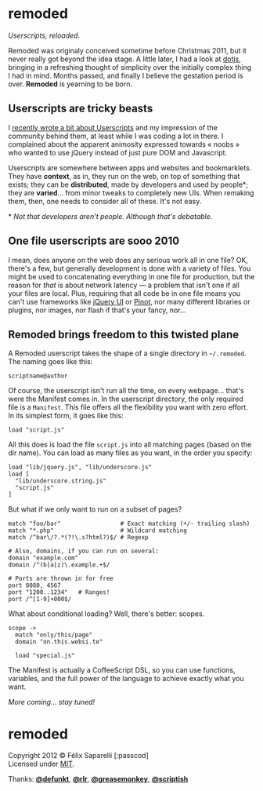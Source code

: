 remoded
=======

_Userscripts, reloaded._


Remoded was originaly conceived sometime before Christmas 2011, but it
never really got beyond the idea stage. A little later, I had a look at
[dotjs][0], bringing in a refreshing thought of simplicity over the initially
complex thing I had in mind. Months passed, and finally I believe the
gestation period is over. **Remoded** is yearning to be born.


## Userscripts are tricky beasts

I [recently wrote a bit about Userscripts][1] and my impression of the
community behind them, at least while I was coding a lot in there. I
complained about the apparent animosity expressed towards &laquo; noobs
&raquo; who wanted to use jQuery instead of just pure DOM and Javascript.

Userscripts are somewhere between apps and websites and bookmarklets.
They have **context**, as in, they run on the web, on top of something
that exists; they can be **distributed**, made by developers and used by
people\*; they are **varied**... from minor tweaks to completely new UIs.
When remaking them, then, one needs to consider all of these. It's not easy.

\* _Not that developers aren't people. Although that's debatable._


## One file userscripts are sooo 2010

I mean, does anyone on the web does any serious work all in one file? OK, there's
a few, but generally development is done with a variety of files. You might be
used to concatenating everything in one file for production, but the reason for
_that_ is about network latency &mdash; a problem that isn't one if all your
files are local. Plus, requiring that all code be in one file means you can't
use frameworks like [jQuery UI][2] or [Pinot][3], nor many different libraries
or plugins, nor images, nor flash if that's your fancy, nor...


## Remoded brings freedom to this twisted plane

A Remoded userscript takes the shape of a single directory in `~/.remoded`. The
naming goes like this:

```
scriptname@author
```


Of course, the userscript isn't run all the time, on every webpage... that's were
the Manifest comes in. In the userscript directory, the only required file is a
`Manifest`. This file offers all the flexibility you want with zero effort. In its
simplest form, it goes like this:

```
load "script.js"
```

All this does is load the file `script.js` into all matching pages (based on the
dir name). You can load as many files as you want, in the order you specify:

```
load "lib/jquery.js", "lib/underscore.js"
load [
  "lib/underscore.string.js"
  "script.js"
]
```

But what if we only want to run on a subset of pages?

```
match "foo/bar"                 # Exact matching (+/- trailing slash)
match "*.php"                   # Wildcard matching
match /^bar\/?.*(?!\.s?html?)$/ # Regexp

# Also, domains, if you can run on several:
domain "example.com"
domain /^(b|a|z)\.example.+$/

# Ports are thrown in for free
port 8080, 4567
port "1200..1234"   # Ranges!
port /^[1-9]+000$/
```

What about conditional loading? Well, there's better: scopes.

```
scope ->
  match "only/this/page"
  domain "on.this.websi.te"
  
  load "special.js"
```

The Manifest is actually a CoffeeScript DSL, so you can use functions,
variables, and the full power of the language to achieve exactly what
you want.


_More coming... stay tuned!_


remoded
=======

Copyright 2012 &copy; Félix Saparelli [:passcod]  
Licensed under [MIT](http://passcod.mit-license.org).

Thanks: **[@defunkt]**, **[@rlr]**, **[@greasemonkey]**, **[@scriptish]**

[0]: http://defunkt.io/dotjs/
[1]: http://checkthis.com/71v0
[2]: http://jqueryui.com/
[3]: https://github.com/ibdknox/pinot

[@defunkt]:      /defunkt
[@rlr]:          /rlr
[@greasemonkey]: /greasemonkey
[@scriptish]:    /scriptish
